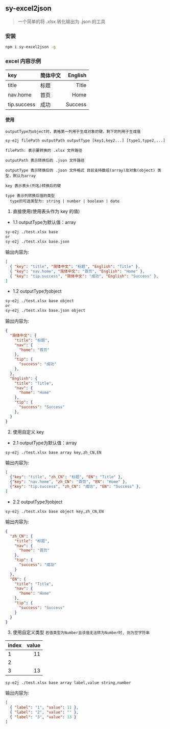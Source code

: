 ## sy-excel2json

> 一个简单的将 .xlsx 转化输出为 .json 的工具

### 安装

```bash
npm i sy-excel2json -g
```

### excel 内容示例

| key         |  简体中文  | English      |
| :------     | --------   | ----------: |
| title       |   标题     |  Title       |
| nav.home    |   首页     |  Home        |
| tip.success |   成功     |  Success     |

#### 使用
``` outputType为object时，表格第一列用于生成对象的键，剩下的列用于生成值  ```

```base
sy-e2j filePath outputPath outputType [key1,key2...] [type1,type2,...]

filePath: 表示要转换的 .xlsx 文件路径

outputPath 表示转换后的 .json 文件路径

outputType 表示转换后的 .json 文件格式 目前支持数组(array)及对象(object) 类型，默认为array

key 表示表头(列名)转换后的键

type 表示列转换后值的类型
  type的可选类型为: string | number | boolean | date
```

1. 直接使用(使用表头作为 key 的值)
- 1.1 outputType为默认值：array
```bash
sy-e2j ./test.xlsx base
or
sy-e2j ./test.xlsx base.json
```

输出内容为:

```json
[
  { "key": "title", "简体中文": "标题", "English": "Title" },
  { "key": "nav.home", "简体中文": "首页", "English": "Home" },
  { "key": "tip.success", "简体中文": "成功", "English": "Success" },
]
```
- 1.2 outputType为object
```bash
sy-e2j ./test.xlsx base object
or
sy-e2j ./test.xlsx base.json object
```
输出内容为:
```json
{
  "简体中文": {
    "title": "标题",
    "nav": {
      "home": "首页"
    },
    "tip": {
      "success": "成功"
    },
  },
  "English": {
    "title": "Title",
    "nav": {
      "home": "Home"
    },
    "tip": {
      "success": "Success"
    },
  }
}
```


2. 使用自定义 key

- 2.1 outputType为默认值：array

```base
sy-e2j ./test.xlsx base array key,zh_CN,EN
```

输出内容为:

```json
[
  {"key": "title", "zh_CN": "标题", "EN": "Title" },
  {"key": "nav.home", "zh_CN": "首页", "EN": "Home" },
  {"key": "tip.success", "zh_CN": "成功", "EN": "Success" },
]
```

- 2.2 outputType为object
```base
sy-e2j ./test.xlsx base object key,zh_CN,EN
```

输出内容为:

```json
{
  "zh_CN": {
    "title": "标题",
    "nav": {
      "home": "首页"
    },
    "tip": {
      "success": "成功"
    }
  },
  "EN": {
    "title": "Title",
    "nav": {
      "home": "Home"
    },
    "tip": {
      "success": "Success"
    }
  }
}
```

3. 使用自定义类型
``` 若值类型为Number且该值无法转为Number时, 则为空字符串 ```   

| index | value |
| :---- | ----: |
| 1     |    11 |
| 2     |       |
| 3     |    13 |

```base
sy-e2j ./test.xlsx base array label,value string,number
```

输出内容为:

```json
[
  { "label": "1", "value": 11 },
  { "label": "2", "value": "" },
  { "label": "3", "value": 13 }
]
```